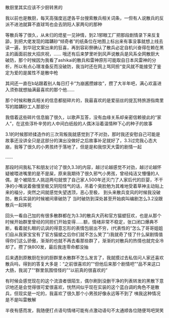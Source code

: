 散厨里其实应该不少厨转黑的

我以前也是散厨，每天高强度巡逻各平台搜索散兵相关词条，一但有人说散兵的反派不进池就算不直球骂也会去阴阳人家两句的那种

等散兵等了很久，从未归的熄星一见钟情，到2.1邪眼工厂把那段剧情录下来反复舔，到把大佬发现的踏韝砂“倾奇者”的纸条位在地图上标出来有事没事就想上线去读一遍，到华冠文案出来的狂喜，再到容彩祭确认了散兵必定自机兴奋得在赖在黑主的画面前放大招庆祝，……
哦还有后来梦里听到风声说散兵是风系全网散厨大破防，那个时候因为我看了ashikai的散兵和雷神原形可能取自日本风雷神的分析，所以有点心理准备反而没破防，我当时还在网上骂同担“变风就不能接受了鉴定为爱的是属性不是散中枪

其间还一直在b站跟着别人每日打卡“为崩酱攒嫁妆”，攒了大半年吧，满心欢喜进入须弥就想抽满最喜欢的那个他……

那个时候和散兵相关的信息都挺碎片的，我最喜欢的是爱丽丝的提瓦特旅游指南里写的踏韝砂工人那部分

我借着这些碎片信息脑了很久，以歌声互答，没有血缘关系却亲密信赖彼此的“家人”，在这些淳朴辛劳的人中间白纸般的人偶沐浴着温情种下心的种子的故事


3.1的时候那矫揉造作的三次背叛我就感觉到了不对劲，那时我还安慰自己可能是故事还没讲全只是这部分的演出没做好之后故事补足就好了，3.3过完我心态大崩，我等了很久的小男孩终于落地了，但是是和我惊天大雷的剧情一起

……

那段时间我私下和朋友讨论了很久3.3的内容，越讨论越感觉不对劲，越讨论越怀疑被喂进嘴里的是不是屎，原来我期待了很久邪气小男孩，曾经纯洁又懵懂的人偶，是个被陌生人挑逗两句就恨了自己家人500年还灭门了人家后代的巨婴，不干净的小嘴说着傲慢至极又阴阳怪气的话，吊着个臭脸勉为其难地受着草神主动贴上来的福分，突然之间就感觉失望透顶，恶心至极，
到头来散兵变风的时候我没破防，散兵实装的时候被间章破防了 当时破防到深处甚至开始疯叫编剧怎么3.2没跟散兵一起摔死

回头一看自己加的有很多散群都在为3.3的散兵大药和官方猫塑狂欢，也是从那个时候开始群里曾经的同担们开始变得……额，情绪非常不稳定，张口闭口爆典不断，看着就扎眼的讥讽的得意忘形的表情包层出不穷，(代表性的“怎么了哥哥姐姐们自从我家宝宝有了官方猫塑之后你们就不怎么笑了”)我就奇了怪了什么屎剧情值得你们这么骄傲，渐渐的也就不再去看那些群了，渐渐的对散兵的热情也就完全冷却了。攒了快800发，最后我连零命都没抽

后来遇到原散厨在别的厨群里水散群不怎么发言了，我就摸过去私信问人家还喜欢散兵吗，得到的答复大多是：“之前很喜欢的”“但他后来那个剧情吧”“品不来这口大肠，我润了”“群里氛围怪怪的”“以前真的很喜欢的”

有时候会感觉现在的这个流浪者很陌生，偶尔刷到没删干净的列表转发的黑散下意识地还是会觉得很可爱很喜欢，恍然间似乎现在实装的这个蓝白调的角色不是散兵，但现实是一坨的，我喜欢了很久那个小男孩好像永远等不到了
咦我这种情况是不是叫雷散解

半夜有感而发，我随便打点语句情绪可能有点激动语句不太通顺各位随便骂吧哭笑
